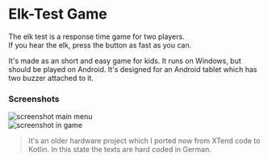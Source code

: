 # Elk-Test Game

The elk test is a response time game for two players.  
If you hear the elk, press the button as fast as you can.

It's made as an short and easy game for kids. It runs on Windows,
but should be played on Android. It's designed for an
Android tablet which has two buzzer attached to it.

### Screenshots
![screenshot main menu](https://github.com/TobseF/ElkTest-Game/wiki/images/screenshot-menu.png)  
![screenshot in game](https://github.com/TobseF/ElkTest-Game/wiki/images/screenshot-ingame.png)


> It's an older hardware project which I ported now from XTend code to Kotlin.
> In this state the texts are hard coded in German.
